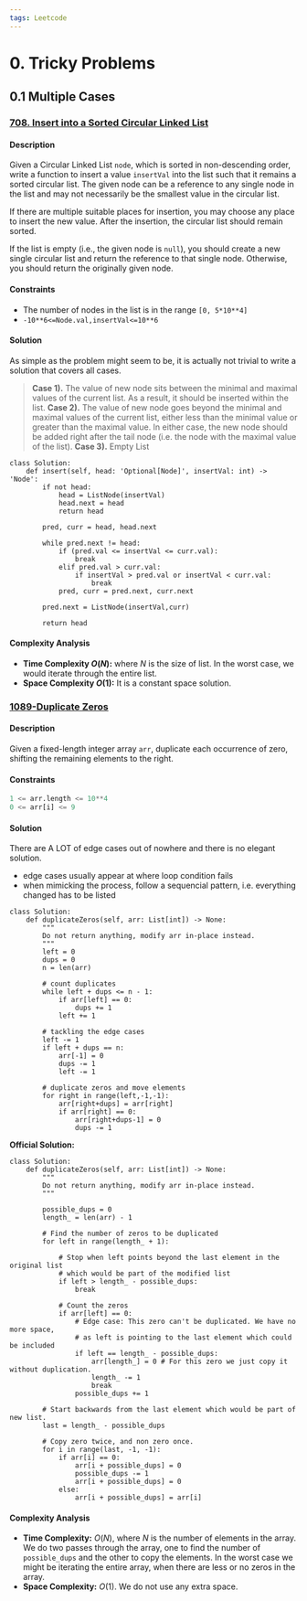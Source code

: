 ```yaml
---
tags: Leetcode
---
```


# 0. Tricky Problems
## 0.1 Multiple Cases
### [708. Insert into a Sorted Circular Linked List](https://leetcode.com/problems/insert-into-a-sorted-circular-linked-list/)
#### Description
Given a Circular Linked List `node`, which is sorted in non-descending order, write a function to insert a value `insertVal` into the list such that it remains a sorted circular list. The given node can be a reference to any single node in the list and may not necessarily be the smallest value in the circular list.

If there are multiple suitable places for insertion, you may choose any place to insert the new value. After the insertion, the circular list should remain sorted.

If the list is empty (i.e., the given node is `null`), you should create a new single circular list and return the reference to that single node. Otherwise, you should return the originally given node.

#### Constraints
- The number of nodes in the list is in the range `[0, 5*10**4]`
- `-10**6<=Node.val,insertVal<=10**6`

#### Solution
As simple as the problem might seem to be, it is actually not trivial to write a solution that covers all cases.

> **Case 1).** The value of new node sits between the minimal and maximal values of the current list. As a result, it should be inserted within the list.
> **Case 2).** The value of new node goes beyond the minimal and maximal values of the current list, either less than the minimal value or greater than the maximal value. In either case, the new node should be added right after the tail node (i.e. the node with the maximal value of the list).
> **Case 3).** Empty List

```python=!
class Solution:
    def insert(self, head: 'Optional[Node]', insertVal: int) -> 'Node':
        if not head:
            head = ListNode(insertVal)
            head.next = head
            return head
        
        pred, curr = head, head.next
        
        while pred.next != head:
            if (pred.val <= insertVal <= curr.val):
                break
            elif pred.val > curr.val:
                if insertVal > pred.val or insertVal < curr.val:
                    break
            pred, curr = pred.next, curr.next
        
        pred.next = ListNode(insertVal,curr)
        
        return head
```

#### Complexity Analysis
- **Time Complexity $O (N)$:** where $N$ is the size of list. In the worst case, we would iterate through the entire list.
- **Space Complexity $O(1)$:** It is a constant space solution.

### [1089-Duplicate Zeros](https://leetcode.com/problems/duplicate-zeros/)
#### Description
Given a fixed-length integer array `arr`, duplicate each occurrence of zero, shifting the remaining elements to the right.

#### Constraints
```python
1 <= arr.length <= 10**4
0 <= arr[i] <= 9
```

#### Solution
There are A LOT of edge cases out of nowhere and there is no elegant solution.
* edge cases usually appear at where loop condition fails
* when mimicking the process, follow a sequencial pattern, i.e. everything changed has to be listed

```python=
class Solution:
    def duplicateZeros(self, arr: List[int]) -> None:
        """
        Do not return anything, modify arr in-place instead.
        """
        left = 0
        dups = 0
        n = len(arr)
        
        # count duplicates
        while left + dups <= n - 1:
            if arr[left] == 0:
                dups += 1
            left += 1
        
        # tackling the edge cases
        left -= 1
        if left + dups == n:
            arr[-1] = 0
            dups -= 1
            left -= 1
        
        # duplicate zeros and move elements
        for right in range(left,-1,-1):
            arr[right+dups] = arr[right]
            if arr[right] == 0:
                arr[right+dups-1] = 0
                dups -= 1
```

**Official Solution:**
```python=
class Solution:
    def duplicateZeros(self, arr: List[int]) -> None:
        """
        Do not return anything, modify arr in-place instead.
        """

        possible_dups = 0
        length_ = len(arr) - 1

        # Find the number of zeros to be duplicated
        for left in range(length_ + 1):

            # Stop when left points beyond the last element in the original list
            # which would be part of the modified list
            if left > length_ - possible_dups:
                break

            # Count the zeros
            if arr[left] == 0:
                # Edge case: This zero can't be duplicated. We have no more space,
                # as left is pointing to the last element which could be included  
                if left == length_ - possible_dups:
                    arr[length_] = 0 # For this zero we just copy it without duplication.
                    length_ -= 1
                    break
                possible_dups += 1

        # Start backwards from the last element which would be part of new list.
        last = length_ - possible_dups

        # Copy zero twice, and non zero once.
        for i in range(last, -1, -1):
            if arr[i] == 0:
                arr[i + possible_dups] = 0
                possible_dups -= 1
                arr[i + possible_dups] = 0
            else:
                arr[i + possible_dups] = arr[i]
```

#### Complexity Analysis
- **Time Complexity:** $O(N)$, where $N$ is the number of elements in the array. We do two passes through the array, one to find the number of `possible_dups` and the other to copy the elements. In the worst case we might be iterating the entire array, when there are less or no zeros in the array.
- **Space Complexity:** $O(1)$. We do not use any extra space.